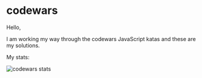 # codewars

Hello, 

I am working my way through the codewars JavaScript katas and these are my solutions. 

My stats: 

![codewars stats](https://www.codewars.com/users/likwerdna/badges/large?logo=false)
